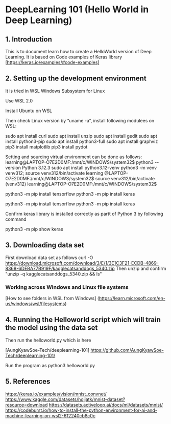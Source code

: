 # DeepLearning 101 (Hello World in Deep Learning)

## 1. Introduction

This is to document learn how to create a HelloWorld version of Deep Learning. It is based on Code examples of Keras library [https://keras.io/examples/#code-examples]


## 2. Setting up the development environment

It is tried in WSL Windows Subsystem for Linux

Use WSL 2.0

Install Ubuntu on WSL 

Then check Linux version by “uname -a”, install following modulees on WSL:

sudo apt install curl
sudo apt install unzip
sudo apt install gedit
sudo apt install python3-pip
sudo apt install python3-full
sudo apt install graphviz
pip3 install matplotlib
pip3 install pydot

Setting and sourcing virtual environment can be done as follows:
learning@LAPTOP-O7E2D0MF:/mnt/c/WINDOWS/system32$ python3 --version
Python 3.12.3
sudo apt install python3.12-venv
python3 -m venv venv312; source venv312/bin/activate
learning @LAPTOP-O7E2D0MF:/mnt/c/WINDOWS/system32$ source venv312/bin/activate
(venv312) learning@LAPTOP-O7E2D0MF:/mnt/c/WINDOWS/system32$

python3 -m pip install tensorflow
python3 -m pip install keras



python3 -m pip install tensorflow
python3 -m pip install keras

Confirm keras library is installed correctly as partt of Python 3 by following command

python3 -m pip show keras

## 3. Downloading data set

First download data set as follows
curl -O https://download.microsoft.com/download/3/E/1/3E1C3F21-ECDB-4869-8368-6DEBA77B919F/kagglecatsanddogs_5340.zip
Then unzip and confirm "unzip -q kagglecatsanddogs_5340.zip && ls"

### Working across Windows and Linux file systems
[How to see folders in WSL from Windows] (https://learn.microsoft.com/en-us/windows/wsl/filesystems)

## 4. Running the Helloworld script which will train the model using the data set
Then run the helloworld.py which is here 

[AungKyawSoe-Tech/deeplearning-101] https://github.com/AungKyawSoe-Tech/deeplearning-101/

Run the program as 
python3 helloworld.py


## 5. References

https://keras.io/examples/vision/mnist_convnet/
https://www.kaggle.com/datasets/hojjatk/mnist-dataset?resource=download
https://datasets.activeloop.ai/docs/ml/datasets/mnist/
https://codeburst.io/how-to-install-the-python-environment-for-ai-and-machine-learning-on-wsl2-612240cb8c0c



